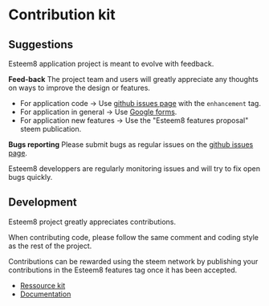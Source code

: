 # Contribution kit

## Suggestions

Esteem8 application project is meant to evolve with feedback.

**Feed-back**
The project team and users will greatly appreciate any thoughts on ways to improve the design or features.

* For application code -> Use [github issues page](https://github.com/esteem8app/esteem8app.github.io/issues) with the `enhancement` tag.
* For application in general -> Use [Google forms](https://goo.gl/6a99QQ).
* For application new features -> Use the "Esteem8 features proposal" steem publication.

**Bugs reporting**
Please submit bugs as regular issues on the [github issues page](https://github.com/esteem8app/esteem8app.github.io/issues).

Esteem8 developpers are regularly monitoring issues and will try to fix open bugs quickly.

## Development

Esteem8 project greatly appreciates contributions.

When contributing code, please follow the same comment and coding style as the rest of the project.

Contributions can be rewarded using the steem network by publishing your contributions in the Esteem8 features tag once it has been accepted.

* [Ressource kit](https://github.com/esteem8app/esteem8app.github.io/blob/master/docs/contributing-kit/Ressource-kit.md)
* [Documentation](https://github.com/esteem8app/esteem8app.github.io/blob/master/docs/contributing-kit/Documentation.md)
